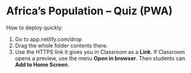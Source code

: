 # Africa’s Population – Quiz (PWA)
How to deploy quickly:
1) Go to app.netlify.com/drop
2) Drag the whole folder contents there.
3) Use the HTTPS link it gives you in Classroom as a **Link**.
If Classroom opens a preview, use the menu **Open in browser**. Then students can **Add to Home Screen**.
